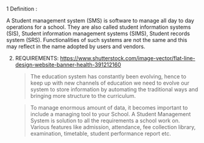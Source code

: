 1 Definition :

A Student management system (SMS) is software to manage all day to day operations for a school. They are also called student information systems (SIS), Student information management systems (SIMS), Student records system (SRS). Functionalities of such systems are not the same and this may reflect in the name adopted by users and vendors.

2. REQUIREMENTS:
   https://www.shutterstock.com/image-vector/flat-line-design-website-banner-health-391212160

      >The education system has constantly been evolving, hence to keep up with new channels of education we need to evolve our system to store information by automating the traditional ways and bringing more structure to the curriculum.

      >To manage enormous amount of data, it becomes important to include a managing tool to your School. A Student Management System is solution to all the requirements a school work on. Various features like admission, attendance, fee collection library, examination, timetable, student performance report etc.
